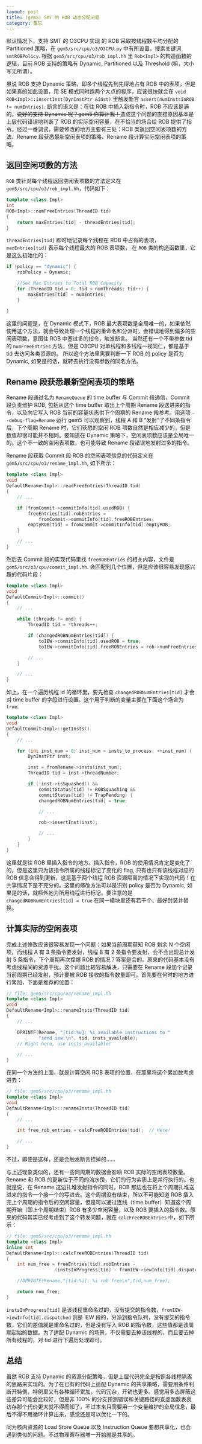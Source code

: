 ```yaml
---
layout: post
title: (gem5) SMT 的 ROB 动态分配问题
category: 备忘
---
```


默认情况下，支持 SMT 的 O3CPU 实现 的 ROB 采取按线程数平均分配的 Partitioned 策略，在
`gem5/src/cpu/o3/O3CPU.py` 中有所设置，搜索关键词 `smtROBPolicy`.
根据 `gem5/src/cpu/o3/rob_impl.hh` 里 `Rob<Impl>` 的构造函数的逻辑，目前 ROB 支持的策略有
Dynamic, Partitioned 以及 Threshold (嘛，大小写无所谓）。

虽说 ROB 支持 Dynamic 策略，即多个线程先到先得地占有 ROB 中的表项，但是如果真的如此设置，用
SE 模式同时跑两个大点的程序，应该很快就会在 `void ROB<Impl>::insertInst(DynInstPtr &inst)` 里触发断言
`assert(numInstsInROB != numEntries)`. 断言的语义是：在往 ROB 中插入新指令时，ROB 不应该是满的。~~说好的支持 Dynamic 呢？gem5 你算计我！~~造成这个问题的直接原因基本是上层代码错误地判断了 ROB 的实际空闲容量，在不恰当的场合给 ROB 提供了指令。经过一番调试，需要修改的地方主要有三处：ROB 类返回空闲表项数的方法、Rename 段获悉最新空闲表项的策略、Rename 段计算实际空闲表项的策略。


## 返回空闲项数的方法

`ROB` 类针对每个线程返回空闲表项数的方法定义在 `gem5/src/cpu/o3/rob_impl.hh`，代码如下：

```c++
template <class Impl>
int
ROB<Impl>::numFreeEntries(ThreadID tid)
{
    return maxEntries[tid] - threadEntries[tid];
}
```

`threadEntries[tid]` 即时地记录每个线程在 ROB 中占有的表项，`maxEntries[tid]` 表示每个线程最大的 ROB 表项数，
在 `ROB` 类的构造函数里，它是这么初始化的：

```c++
if (policy == "dynamic") {
    robPolicy = Dynamic;

    //Set Max Entries to Total ROB Capacity
    for (ThreadID tid = 0; tid < numThreads; tid++) {
        maxEntries[tid] = numEntries;
    }

}
```

这里的问题是，在 Dynamic 模式下，ROB 最大表项数是全局唯一的，如果依然使用这个方法，就会导致处理一个线程的重命名和分派时，会错误地得到偏多的空闲表项数，意图往 ROB 中塞过多的指令，触发断言。
当然还有一个不带参数 tid 的 `numFreeEntries` 方法，但是 O3CPU 对单线程和多线程一视同仁，都是基于 tid 去访问各类资源的。
所以这个方法里需要判断一下 ROB 的 policy 是否为 Dynamic, 如果是的话，就转去执行没有参数的同名方法。


## Rename 段获悉最新空闲表项的策略

Rename 段通过名为 `RenameQueue` 的 time buffer 与 Commit 段通信，Commit 段负责维护 ROB, 包括从这个 time buffer 取出上个周期 Rename 段送进来的指令，以及向它写入 ROB 当前的容量状态供下个周期的 Rename 段参考。用选项 `--debug-flag=Rename` 运行 gem5 可以观察到，线程 A 和 B “发射”了不同条指令后，下个周期 Rename 时，它们获悉的空闲 ROB 项数自然是相应减少的，但是数值却很可能并不相同。要知道在 Dynamic 策略下，空闲表项数应该是全局唯一的。这个不一致的空闲表项数，也可能导致 Rename 段错误地发射过多的指令。

Rename 段获取 Commit 段 ROB 的空闲表项信息的代码定义在 `gem5/src/cpu/o3/rename_impl.hh`, 如下所示：

```c++
template <class Impl>
void
DefaultRename<Impl>::readFreeEntries(ThreadID tid)
{
	// ...

    if (fromCommit->commitInfo[tid].usedROB) {
        freeEntries[tid].robEntries =
            fromCommit->commitInfo[tid].freeROBEntries;
        emptyROB[tid] = fromCommit->commitInfo[tid].emptyROB;
    }

	// ...
}
```

然后去 Commit 段的实现代码里找 `freeROBEntries` 的相关内容，文件是 `gem5/src/o3/cpu/commit_impl.hh`. 会匹配到几个位置，但是应该很容易发现感兴趣的代码片段：

```c++
template <class Impl>
void
DefaultCommit<Impl>::commit()
{
    // ...

    while (threads != end) {
        ThreadID tid = *threads++;

        if (changedROBNumEntries[tid]) {
            toIEW->commitInfo[tid].usedROB = true;
            toIEW->commitInfo[tid].freeROBEntries = rob->numFreeEntries(tid);

        // ...
	}

	// ...
}
```

如上，在一个遍历线程 id 的循环里，要先检查 `changedROBNumEntries[tid]` 才会对 time buffer 的字段进行设置。这个用于判断的变量主要在下面这个场合为 `true`:

```c++
template <class Impl>
void
DefaultCommit<Impl>::getInsts()
{
	// ...

    for (int inst_num = 0; inst_num < insts_to_process; ++inst_num) {
        DynInstPtr inst;

        inst = fromRename->insts[inst_num];
        ThreadID tid = inst->threadNumber;

        if (!inst->isSquashed() &&
            commitStatus[tid] != ROBSquashing &&
            commitStatus[tid] != TrapPending) {
            changedROBNumEntries[tid] = true;

			// ...

            rob->insertInst(inst);

			// ...
		}
    }
}
```

这里就是往 ROB 里插入指令的地方。插入指令，ROB 的使用情况肯定是变化了的，但是这里只为该指令所属的线程标记了变化的 flag, 只有也只有该线程对应的 ROB 信息会得到更新，这是基于两个线程 ROB 资源隔离的情况下实现的代码！在共享情况下是不充分的。这里的修改方法可以是识别 policy 是否为 Dynamic, 如果是的话，就额外地为所用线程进行标记。要注意的是 `changedROBNumEntries[tid] = true` 在同一模块里还有若干个，最好封装并替换。


## 计算实际的空闲表项

完成上述修改应该很容易发现一个问题：如果当前周期获知 ROB 剩余 N 个空闲项，而线程 A 有 3 条指令要发射，线程 B 有 2 条指令要发射，会不会出现总计发射 5 条指令，下个周期再次撑爆 ROB 的情况？答案是会的。原来的代码基本没有考虑线程间的资源干扰。这个问题比较容易解决，只需要在 Rename 段加个记录当前周期已经发射，预计要被 ROB 接收的指令数量即可。首先要在何时的地方进行累加，下面是推荐的位置：

```c++
// file: gem5/src/cpu/o3/rename_impl.hh
template <class Impl>
void
DefaultRename<Impl>::renameInsts(ThreadID tid)
{
	// ...

    DPRINTF(Rename, "[tid:%u]: %i available instructions to "
            "send iew.\n", tid, insts_available);
	// Right here, use insts_available!

	// ...
}
```

在同一个方法的上面，就是计算空闲 ROB 表项的位置，在那里将这个累加数考虑进去：

```c++
// file: gem5/src/cpu/o3/rename_impl.hh
template <class Impl>
void
DefaultRename<Impl>::renameInsts(ThreadID tid)
{
	// ...

    int free_rob_entries = calcFreeROBEntries(tid);  // Here!

	// ...
}
```

不过，即便是这样，还是会触发断言挂掉的……

与上述现象类似的，还有一些同周期的数据会影响 ROB 实际的空闲表项数量。Rename 和 ROB 的更新位于不同的流水段，它们的行为实质上是并行执行的。也就是说，在 Rename 这边扎堆发射指令的同时，ROB 那边也在将上个周期扎堆送进来的指令一个接一个的写进去。这个周期没有结束，所以不可能知道 ROB 插入完上个周期的指令后的空闲容量，但是可以通过连线（time buffer）知道这个周期开始（即上个周期结束）ROB 有多少空闲容量，以及 ROB 要插入的指令数。原来的代码其实已经考虑到了这个转发问题，就在 `calcFreeROBEntries` 中，如下所示：

```c++
// file: gem5/src/cpu/o3/rename_impl.hh
template <class Impl>
inline int
DefaultRename<Impl>::calcFreeROBEntries(ThreadID tid)
{
    int num_free = freeEntries[tid].robEntries -
                  (instsInProgress[tid] - fromIEW->iewInfo[tid].dispatched);

    //DPRINTF(Rename,"[tid:%i]: %i rob free\n",tid,num_free);

    return num_free;
}
```

`instsInProgress[tid]` 是该线程重命名过的，没有提交的指令数，`fromIEW->iewInfo[tid].dispatched` 则是 IEW 段的，分派到指令队列，没有提交的指令数，它们的差值就是重命名过的，但是没有写入 ROB 的指令数，这些值都是该周期起始的数据。为了适配 Dynamic 的场景，不仅需要去掉该线程的，而且要去掉所有线程的，对 tid 进行下遍历处理即可。


## 总结

虽然 ROB 支持 Dynamic 的资源分配策略，但是上层代码完全是按照各线程隔离的思路来实现的。为了在已有的代码上适配 Dynamic 的共享策略，需要用条件判断开特例，特例里又有各种循环累加。代码冗杂，开销也更多。感觉用多态屏蔽这些差异可能会比较好，但是非 100% 的分支预测错误和关键路径的查虚函数表表访存那个代价更大就不得而知了，不过本来只需要用一个变量维护的全局信息，最后不得不用循环计算出来，感觉还是可以优化一下的。

同为核内资源的 Load Store Queue 以及 Instruction Queue 要想共享化，也会遇到类似的问题。不过物理寄存器堆一开始就是共享的。
